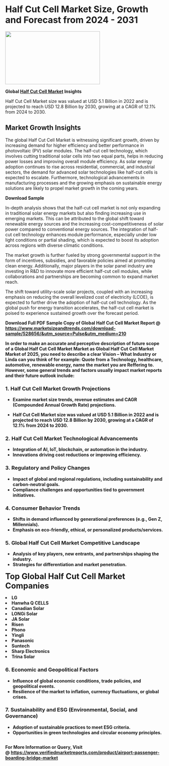 <H1>Half Cut Cell Market Size, Growth and Forecast from 2024 - 2031</H1><img class="aligncenter size-medium wp-image-584254" src="https://thirdeyenews.in/wp-content/uploads/2024/09/Global-Market-Research-300x168.jpeg" alt="" width="300" height="168" /><p><strong>Global&nbsp;<a href="https://www.marketsizeandtrends.com/download-sample/528656/&amp;utm_source=Pulse&amp;utm_medium=210">Half Cut Cell Market</a> Insights</strong></p><p>Half Cut Cell Market size was valued at USD 5.1 Billion in 2022 and is projected to reach USD 12.8 Billion by 2030, growing at a CAGR of 12.1% from 2024 to 2030.</p><p><h2>Market Growth Insights</h2> <p>The global Half Cut Cell Market is witnessing significant growth, driven by increasing demand for higher efficiency and better performance in photovoltaic (PV) solar modules. The half-cut cell technology, which involves cutting traditional solar cells into two equal parts, helps in reducing power losses and improving overall module efficiency. As solar energy adoption continues to rise across residential, commercial, and industrial sectors, the demand for advanced solar technologies like half-cut cells is expected to escalate. Furthermore, technological advancements in manufacturing processes and the growing emphasis on sustainable energy solutions are likely to propel market growth in the coming years.</p> <p><strong>Download Sample</strong></p> <p>In-depth analysis shows that the half-cut cell market is not only expanding in traditional solar energy markets but also finding increasing use in emerging markets. This can be attributed to the global shift toward renewable energy sources and the increasing cost-competitiveness of solar power compared to conventional energy sources. The integration of half-cut cell technology enhances module performance, especially under low light conditions or partial shading, which is expected to boost its adoption across regions with diverse climatic conditions.</p> <p>The market growth is further fueled by strong governmental support in the form of incentives, subsidies, and favorable policies aimed at promoting clean energy. Additionally, major players in the solar panel industry are investing in R&D to innovate more efficient half-cut cell modules, while collaborations and partnerships are becoming common to expand market reach.</p> <p>The shift toward utility-scale solar projects, coupled with an increasing emphasis on reducing the overall levelized cost of electricity (LCOE), is expected to further drive the adoption of half-cut cell technology. As the global push for energy transition accelerates, the half-cut cell market is poised to experience sustained growth over the forecast period.</p> <p><strong></p><p><span class=""><strong>Download Full PDF Sample Copy of Global Half Cut Cell Market Report</strong> @ <a href="https://www.marketsizeandtrends.com/download-sample/528656/&amp;utm_source=Pulse&amp;utm_medium=210" target="_blank">https://www.marketsizeandtrends.com/download-sample/528656/&amp;utm_source=Pulse&amp;utm_medium=210</a></span></p><p>In order to make an accurate and perceptive description of future scope of a Global&nbsp;Half Cut Cell Market Market as Global&nbsp;Half Cut Cell Market Market of 2025, you need to describe a clear Vision &ndash; What Industry or Linda can you think of for example: Quote from a Technology, healthcare, automotive, renewable energy, name the market you are Reffering to. However, some general trends and factors usually impact market reports and their future outlook include:</p><h3>1.&nbsp;<strong>Half Cut Cell Market Growth Projections</strong></h3><ul><li>Examine market size trends, revenue estimates and CAGR (Compounded Annual Growth Rate) projections.</li><li><p>Half Cut Cell Market size was valued at USD 5.1 Billion in 2022 and is projected to reach USD 12.8 Billion by 2030, growing at a CAGR of 12.1% from 2024 to 2030.</p></li></ul><h3>2.&nbsp;<strong>Half Cut Cell Market Technological Advancements</strong></h3><ul><li>Integration of AI, IoT, blockchain, or automation in the industry.</li><li>Innovations driving cost reductions or improving efficiency.</li></ul><h3>3.&nbsp;<strong>Regulatory and Policy Changes</strong></h3><ul><li>Impact of global and regional regulations, including sustainability and carbon-neutral goals.</li><li>Compliance challenges and opportunities tied to government initiatives.</li></ul><h3>4.&nbsp;<strong>Consumer Behavior Trends</strong></h3><ul><li>Shifts in demand influenced by generational preferences (e.g., Gen Z, Millennials).</li><li>Emphasis on eco-friendly, ethical, or personalized products/services.</li></ul><h3>5.&nbsp;<strong>Global Half Cut Cell Market Competitive Landscape</strong></h3><ul><li>Analysis of key players, new entrants, and partnerships shaping the industry.</li><li>Strategies for differentiation and market penetration.</li></ul><p data-pm-slice="1 1 []"><span style="color: inherit; font-family: inherit; font-size: 25px;">Top Global Half Cut Cell Market Companies</span></p><div class="" data-test-id=""><p><li>LG</li><li> Hanwha Q CELLS</li><li> Canadian Solar</li><li> LONGi Solar</li><li> JA Solar</li><li> Risen</li><li> Phono</li><li> Yingli</li><li> Panasonic</li><li> Suntech</li><li> Sharp Electronics</li><li> Trina Solar</li></p></div><h3>6.&nbsp;<strong>Economic and Geopolitical Factors</strong></h3><ul><li>Influence of global economic conditions, trade policies, and geopolitical events.</li><li>Resilience of the market to inflation, currency fluctuations, or global crises.</li></ul><h3>7.&nbsp;<strong>Sustainability and ESG (Environmental, Social, and Governance)</strong></h3><ul><li>Adoption of sustainable practices to meet ESG criteria.</li><li>Opportunities in green technologies and circular economy principles.</li></ul><h2><strong style="font-size: 14px;">For More Information or Query, Visit @&nbsp;</strong><a style="background-color: #ffffff; font-size: 14px;" href="https://www.marketsizeandtrends.com/report/half-cut-cell-market/" target="_blank">https://www.verifiedmarketreports.com/product/airport-passenger-boarding-bridge-market</a></h2>

